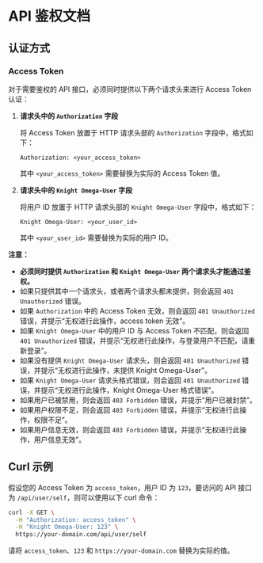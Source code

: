 # API 鉴权文档

## 认证方式

### Access Token

对于需要鉴权的 API 接口，必须同时提供以下两个请求头来进行 Access Token 认证：

1. **请求头中的 `Authorization` 字段**

    将 Access Token 放置于 HTTP 请求头部的 `Authorization` 字段中，格式如下：

    ```
    Authorization: <your_access_token>
    ```

    其中 `<your_access_token>` 需要替换为实际的 Access Token 值。

2. **请求头中的 `Knight Omega-User` 字段**

    将用户 ID 放置于 HTTP 请求头部的 `Knight Omega-User` 字段中，格式如下：

    ```
    Knight Omega-User: <your_user_id>
    ```

    其中 `<your_user_id>` 需要替换为实际的用户 ID。

**注意：**

*   **必须同时提供 `Authorization` 和 `Knight Omega-User` 两个请求头才能通过鉴权。**
*   如果只提供其中一个请求头，或者两个请求头都未提供，则会返回 `401 Unauthorized` 错误。
*   如果 `Authorization` 中的 Access Token 无效，则会返回 `401 Unauthorized` 错误，并提示“无权进行此操作，access token 无效”。
*   如果 `Knight Omega-User` 中的用户 ID 与 Access Token 不匹配，则会返回 `401 Unauthorized` 错误，并提示“无权进行此操作，与登录用户不匹配，请重新登录”。
*   如果没有提供 `Knight Omega-User` 请求头，则会返回 `401 Unauthorized` 错误，并提示“无权进行此操作，未提供 Knight Omega-User”。
*   如果 `Knight Omega-User` 请求头格式错误，则会返回 `401 Unauthorized` 错误，并提示“无权进行此操作，Knight Omega-User 格式错误”。
*   如果用户已被禁用，则会返回 `403 Forbidden` 错误，并提示“用户已被封禁”。
*   如果用户权限不足，则会返回 `403 Forbidden` 错误，并提示“无权进行此操作，权限不足”。
*   如果用户信息无效，则会返回 `403 Forbidden` 错误，并提示“无权进行此操作，用户信息无效”。

## Curl 示例

假设您的 Access Token 为 `access_token`，用户 ID 为 `123`，要访问的 API 接口为 `/api/user/self`，则可以使用以下 curl 命令：

```bash
curl -X GET \
  -H "Authorization: access_token" \
  -H "Knight Omega-User: 123" \
  https://your-domain.com/api/user/self
```

请将 `access_token`、`123` 和 `https://your-domain.com` 替换为实际的值。

